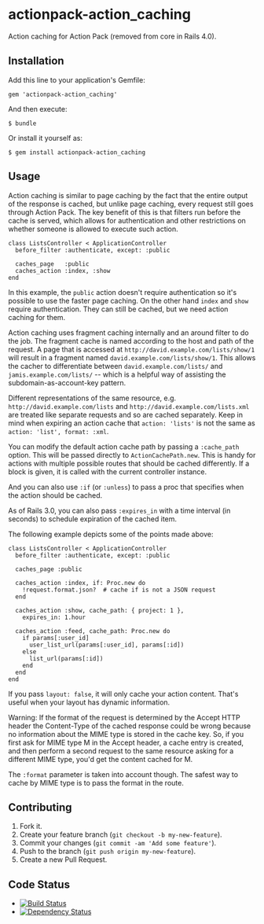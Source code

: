 actionpack-action_caching
=========================

Action caching for Action Pack (removed from core in Rails 4.0).

Installation
------------

Add this line to your application's Gemfile:

    gem 'actionpack-action_caching'

And then execute:

    $ bundle

Or install it yourself as:

    $ gem install actionpack-action_caching

Usage
-----

Action caching is similar to page caching by the fact that the entire
output of the response is cached, but unlike page caching, every
request still goes through Action Pack. The key benefit of this is
that filters run before the cache is served, which allows for
authentication and other restrictions on whether someone is allowed
to execute such action.

    class ListsController < ApplicationController
      before_filter :authenticate, except: :public

      caches_page   :public
      caches_action :index, :show
    end

In this example, the `public` action doesn't require authentication
so it's possible to use the faster page caching. On the other hand
`index` and `show` require authentication. They can still be cached,
but we need action caching for them.

Action caching uses fragment caching internally and an around
filter to do the job. The fragment cache is named according to
the host and path of the request. A page that is accessed at
`http://david.example.com/lists/show/1` will result in a fragment named
`david.example.com/lists/show/1`. This allows the cacher to
differentiate between `david.example.com/lists/` and
`jamis.example.com/lists/` -- which is a helpful way of assisting
the subdomain-as-account-key pattern.

Different representations of the same resource, e.g.
`http://david.example.com/lists` and
`http://david.example.com/lists.xml`
are treated like separate requests and so are cached separately.
Keep in mind when expiring an action cache that
`action: 'lists'` is not the same as
`action: 'list', format: :xml`.

You can modify the default action cache path by passing a
`:cache_path` option. This will be passed directly to
`ActionCachePath.new`. This is handy for actions with
multiple possible routes that should be cached differently. If a
block is given, it is called with the current controller instance.

And you can also use `:if` (or `:unless`) to pass a
proc that specifies when the action should be cached.

As of Rails 3.0, you can also pass `:expires_in` with a time
interval (in seconds) to schedule expiration of the cached item.

The following example depicts some of the points made above:

    class ListsController < ApplicationController
      before_filter :authenticate, except: :public

      caches_page :public

      caches_action :index, if: Proc.new do
        !request.format.json?  # cache if is not a JSON request
      end

      caches_action :show, cache_path: { project: 1 },
        expires_in: 1.hour

      caches_action :feed, cache_path: Proc.new do
        if params[:user_id]
          user_list_url(params[:user_id], params[:id])
        else
          list_url(params[:id])
        end
      end
    end

If you pass `layout: false`, it will only cache your action
content. That's useful when your layout has dynamic information.

Warning: If the format of the request is determined by the Accept HTTP
header the Content-Type of the cached response could be wrong because
no information about the MIME type is stored in the cache key. So, if
you first ask for MIME type M in the Accept header, a cache entry is
created, and then perform a second request to the same resource asking
for a different MIME type, you'd get the content cached for M.

The `:format` parameter is taken into account though. The safest
way to cache by MIME type is to pass the format in the route.

Contributing
------------

1. Fork it.
2. Create your feature branch (`git checkout -b my-new-feature`).
3. Commit your changes (`git commit -am 'Add some feature'`).
4. Push to the branch (`git push origin my-new-feature`).
5. Create a new Pull Request.

Code Status
-----------

* [![Build Status](https://travis-ci.org/rails/actionpack-action_caching.svg?branch=master)](https://travis-ci.org/rails/actionpack-action_caching)
* [![Dependency Status](https://gemnasium.com/rails/actionpack-action_caching.svg)](https://gemnasium.com/rails/actionpack-action_caching)
